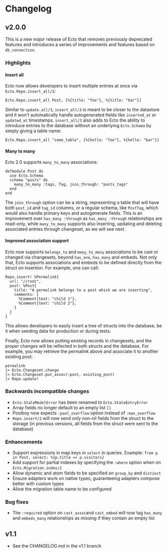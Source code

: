 # Changelog

## v2.0.0

This is a new major release of Ecto that removes previously deprecated features and introduces a series of improvements and features based on `db_connection`.

### Highlights

#### Insert all

Ecto now allows developers to insert multiple entries at once via `Ecto.Repo.insert_all/3`:

    Ecto.Repo.insert_all Post, [%{title: "foo"}, %{title: "bar"}]

Similar to `update_all/3`, `insert_all/3` is meant to be closer to the datastore and it won't automatically handle autogenerated fields like `inserted_at` or `updated_at` timestamps. `insert_all/3` also adds to Ecto the ability to introduce entries to the database without an underlying `Ecto.Schema` by simply giving a table name:

    Ecto.Repo.insert_all "some_table", [%{hello: "foo"}, %{hello: "bar"}]

#### Many to many

Ecto 2.0 supports `many_to_many` associations:

    defmodule Post do
      use Ecto.Schema
      schema "posts" do
        many_to_many :tags, Tag, join_through: "posts_tags"
      end
    end

The `join_through` option can be a string, representing a table that will have both `post_id` and `tag_id` columns, or a regular schema, like `PostTag`, which would also handle primary keys and autogenerate fields. This is an improvement over `has_many :through` as `has_many :through` relationships are read-only, while `many_to_many` supports also inserting, updating and deleting associated entries through changeset, as we will see next.

#### Improved association support

Ecto now supports `belongs_to` and `many_to_many` associations to be cast or changed via changesets, beyond `has_one`, `has_many` and embeds. Not only that, Ecto supports associations and embeds to be defined directly from the struct on insertion. For example, one can call:

    Repo.insert! %Permalink{
      url: "//root",
      post: %Post{
        title: "A permalink belongs to a post which we are inserting",
        comments: [
          %Comment{text: "child 1"},
          %Comment{text: "child 2"},
        ]
      }
    }

This allows developers to easily insert a tree of structs into the database, be it when seeding data for production or during tests.

Finally, Ecto now allows putting existing records in changesets, and the proper changes will be reflected in both structs and the database. For example, you may retrieve the permalink above and associate it to another existing post:

    permalink
    |> Ecto.Changeset.change
    |> Ecto.Changeset.put_assoc(:post, existing_post)
    |> Repo.update!

### Backwards incompatible changes

* `Ecto.StaleModelError` has been renamed to `Ecto.StaleEntryError`
* Array fields no longer default to an empty list `[]`
* Poolboy now expects `:pool_overflow` option instead of `:max_overflow`
* `Repo.insert/2` will now send only non-nil fields from the struct to the storage (in previous versions, all fields from the struct were sent to the database)

### Enhancements

* Support expressions in map keys in `select` in queries. Example: `from p in Post, select: %{p.title => p.visitors}`
* Add support for partial indexes by specifying the `:where` option when on `Ecto.Migration.index/2`
* Allow dynamic and atom fields to be specified on `group_by` and `distinct`
* Ensure adapters work on native types, guaranteeing adapters compose better with custom types
* Allow the migration table name to be configured

### Bug fixes

* The `:required` option on `cast_assoc`and `cast_embed` will now tag `has_many` and `embeds_many` relationships as missing if they contain an empty list

## v1.1

* See the CHANGELOG.md in the v1.1 branch
